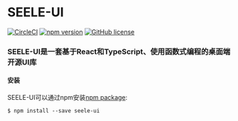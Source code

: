 # SEELE-UI 
[![CircleCI](https://circleci.com/gh/wky0615/SEELE-UI/tree/master.svg?style=svg)](https://circleci.com/gh/wky0615/SEELE-UI/tree/master)
[![npm version](https://badge.fury.io/js/seele-ui.svg)](https://badge.fury.io/js/seele-ui)
[![GitHub license](https://img.shields.io/badge/license-MIT-blue.svg)](https://github.com/facebook/react/blob/master/LICENSE)

### SEELE-UI是一套基于React和TypeScript、使用函数式编程的桌面端开源UI库

#### 安装
SEELE-UI可以通过npm安装[npm package](https://www.npmjs.com/package/seele-ui):

```$ npm install --save seele-ui```
